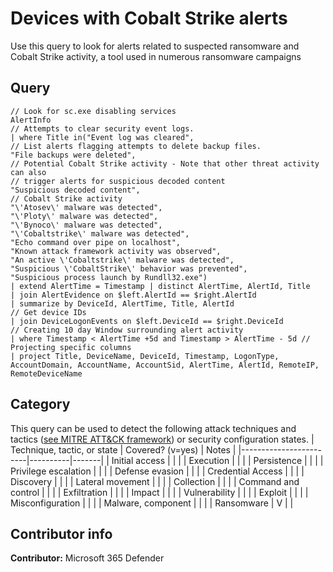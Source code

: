 # Devices with Cobalt Strike alerts

Use this query to look for alerts related to suspected ransomware and Cobalt Strike activity, a tool used in numerous ransomware campaigns

## Query
```
// Look for sc.exe disabling services
AlertInfo 
// Attempts to clear security event logs. 
| where Title in("Event log was cleared", 
// List alerts flagging attempts to delete backup files. 
"File backups were deleted", 
// Potential Cobalt Strike activity - Note that other threat activity can also 
// trigger alerts for suspicious decoded content 
"Suspicious decoded content", 
// Cobalt Strike activity 
"\'Atosev\' malware was detected", 
"\'Ploty\' malware was detected", 
"\'Bynoco\' malware was detected",
"\'Cobaltstrike\' malware was detected",
"Echo command over pipe on localhost",
"Known attack framework activity was observed",
"An active \'Cobaltstrike\' malware was detected",
"Suspicious \'CobaltStrike\' behavior was prevented",
"Suspicious process launch by Rundll32.exe") 
| extend AlertTime = Timestamp | distinct AlertTime, AlertId, Title 
| join AlertEvidence on $left.AlertId == $right.AlertId
| summarize by DeviceId, AlertTime, Title, AlertId
// Get device IDs
| join DeviceLogonEvents on $left.DeviceId == $right.DeviceId 
// Creating 10 day Window surrounding alert activity 
| where Timestamp < AlertTime +5d and Timestamp > AlertTime - 5d // Projecting specific columns 
| project Title, DeviceName, DeviceId, Timestamp, LogonType, AccountDomain, AccountName, AccountSid, AlertTime, AlertId, RemoteIP, RemoteDeviceName

```
## Category
This query can be used to detect the following attack techniques and tactics ([see MITRE ATT&CK framework](https://attack.mitre.org/)) or security configuration states.
| Technique, tactic, or state | Covered? (v=yes) | Notes |
|------------------------|----------|-------|
| Initial access |  |  |
| Execution |  |  |
| Persistence |  |  | 
| Privilege escalation |  |  |
| Defense evasion |  |  | 
| Credential Access |  |  | 
| Discovery |  |  | 
| Lateral movement |  |  | 
| Collection |  |  | 
| Command and control |  |  | 
| Exfiltration |  |  | 
| Impact |  |  |
| Vulnerability |  |  |
| Exploit |  |  |
| Misconfiguration |  |  |
| Malware, component |  |  |
| Ransomware | V |  |


## Contributor info
**Contributor:** Microsoft 365 Defender
